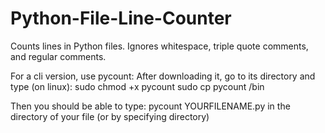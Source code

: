 # Python-File-Line-Counter
Counts lines in Python files. Ignores whitespace, triple quote comments, and regular comments.

For a cli version, use pycount:
After downloading it, go to its directory and type (on linux):
sudo chmod +x pycount
sudo cp pycount /bin

Then you should be able to type:
pycount YOURFILENAME.py in the directory of your file (or by specifying directory)
